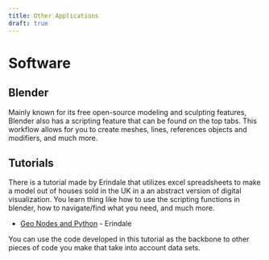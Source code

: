 ```yaml
---
title: Other Applications
draft: true
---
```

# Software

## Blender
Mainly known for its free open-source modeling and sculpting features, Blender also has a scripting feature that can be found on the top tabs. This workflow allows for you to create meshes, lines, references objects and modifiers, and much more. 

## Tutorials
There is a tutorial made by Erindale that utilizes excel spreadsheets to make a model out of houses sold in the UK in a an abstract version of digital visualization.  You learn thing like how to use the scripting functions in blender, how to navigate/find what you need, and much more. 
- [Geo Nodes and Python](https://www.youtube.com/watch?v=xWwoWi_vPTg&t=4s) - Erindale

You can use the code developed in this tutorial as the backbone to other pieces of code you make that take into account data sets.